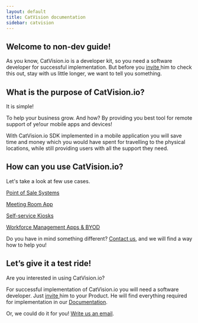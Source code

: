 ```yaml
---
layout: default
title: CatVision documentation
sidebar: catvision
---
```


## Welcome to non-dev guide!

As you know, CatVision.io is a developer kit, so you need a software developer for successful implementation. But before you [invite ](/guide/invitation.md "How to invite...")him to check this out, stay with us little longer, we want to tell you something.

## What is the purpose of CatVision.io?

It is simple!

To help your business grow. And how? By providing you best tool for remote support of ye!our mobile apps and devices!

With CatVision.io SDK implemented in a mobile application you will save time and money which you would have spent for travelling to the physical locations, while still providing users with all the support they need.

## How can you use CatVision.io?

Let's take a look at few use cases.

[Point of Sale Systems]({{site.url}}/catvision/examples-of-use/point-of-sales-systems.html)

[Meeting Room App]({{site.url}}/catvision/examples-of-use/meeting-room-applications.html)

[Self-service Kiosks]({{site.url}}/catvision/examples-of-use/self-service-kiosks.html)

[Workforce Management Apps & BYOD]({{site.url}}/catvision/examples-of-use/workforce-management-apps-and-byod-support.html)

Do you have in mind something different? [Contact us](mailto:team@catvision.io), and we will find a way how to help you!

## Let’s give it a test ride!

Are you interested in using CatVision.io?

For successful implementation of CatVision.io you will need a software developer. Just [invite ]({{site.url}}/catvision/guide/invitation.html "How to invite...")him to your Product. He will find everything required for implementation in our [Documentation]({{site.url}}/catvision/index.html).

Or, we could do it for you! [Write us an email](mailto:team@catvision.io).

